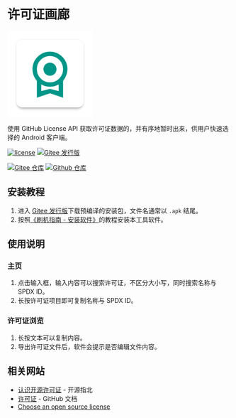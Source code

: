 # 许可证画廊

<img src="./icon.png" width="192" height="192" />

使用 GitHub License API 获取许可证数据的，并有序地暂时出来，供用户快速选择的 Android 客户端。

[![license](https://img.shields.io/github/license/AideLua/LicenseGallery)](LICENSE)
[![Gitee 发行版](https://img.shields.io/github/v/tag/AideLua/LicenseGallery?color=C71D23&label=发行版&logo=gitee)](https://gitee.com/AideLua/LicenseGallery/releases/latest)

[![Gitee 仓库](https://img.shields.io/badge/Gitee-仓库-C71D23?logo=gitee)](https://gitee.com/AideLua/LicenseGallery)
[![Github 仓库](https://img.shields.io/badge/Github-仓库-0969DA?logo=github)](https://github.com/AideLua/LicenseGallery)

## 安装教程

1. 进入 [Gitee 发行版](https://gitee.com/AideLua/LicenseGallery/releases/latest)下载预编译的安装包，文件名通常以 `.apk` 结尾。
2. 按照[《刷机指南 - 安装软件》](https://jesse205.github.io/FlashAndroidDevicesGuidelines/normal/installApk/)的教程安装本工具软件。

## 使用说明

### 主页

1. 点击输入框，输入内容可以搜索许可证，不区分大小写，同时搜索名称与 SPDX ID。
2. 长按许可证项目即可复制名称与 SPDX ID。

### 许可证浏览

1. 长按文本可以复制内容。
2. 导出许可证文件后，软件会提示是否编辑文件内容。

## 相关网站

- [认识开源许可证](https://oschina.gitee.io/opensource-guide/guide/%E7%AC%AC%E4%BA%8C%E9%83%A8%E5%88%86%EF%BC%9A%E5%AD%A6%E4%B9%A0%E5%92%8C%E4%BD%BF%E7%94%A8%E5%BC%80%E6%BA%90%E9%A1%B9%E7%9B%AE/%E7%AC%AC%203%20%E5%B0%8F%E8%8A%82%EF%BC%9A%E8%AE%A4%E8%AF%86%E5%BC%80%E6%BA%90%E8%AE%B8%E5%8F%AF%E8%AF%81/) - 开源指北
- [许可证](https://docs.github.com/zh/rest/licenses?apiVersion=2022-11-28) - GitHub 文档
- [Choose an open source license](https://choosealicense.com/)
